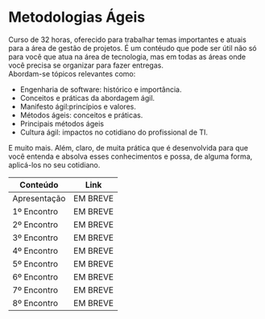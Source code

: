 # Metodologias Ágeis

Curso de 32 horas, oferecido para trabalhar temas importantes e atuais para a área de gestão de projetos. É um contéudo que pode ser útil não só para você que atua na área de tecnologia, mas em todas as áreas onde você precisa se organizar para fazer entregas.  
Abordam-se tópicos relevantes como:

- Engenharia de software: histórico e importância.
- Conceitos e práticas da abordagem ágil.
- Manifesto ágil:princípios e valores.
- Métodos ágeis: conceitos e práticas.
- Principais métodos ágeis
- Cultura ágil: impactos no cotidiano do profissional de TI.

E muito mais. Além, claro, de muita prática que é desenvolvida para que você entenda e absolva esses conhecimentos e possa, de alguma forma, aplicá-los no seu cotidiano.


| Conteúdo                                     | Link                  |
|----------------------------------------------|-----------------------|
| Apresentação                                 | EM BREVE              |
| 1º Encontro                                  | EM BREVE              |
| 2º Encontro                                  | EM BREVE              |
| 3º Encontro                                  | EM BREVE              |
| 4º Encontro                                  | EM BREVE              |
| 5º Encontro                                  | EM BREVE              |
| 6º Encontro                                  | EM BREVE              |
| 7º Encontro                                  | EM BREVE              |
| 8º Encontro                                  | EM BREVE              |


